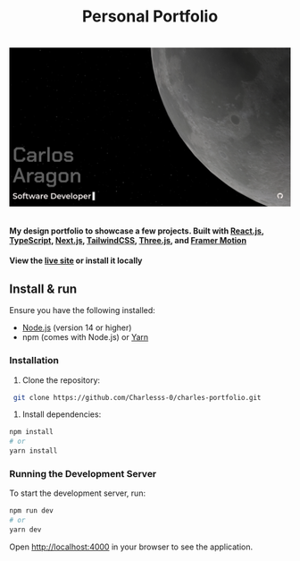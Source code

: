 <h1 align="center">Personal Portfolio<h1>

[![Site Preview](/public/images/site-preview.png)](https://carlosaragondev.vercel.app)

#### My design portfolio to showcase a few projects. Built with [React.js](https://react.dev/), [TypeScript](https://www.typescriptlang.org/), [Next.js](https://nextjs.org/), [TailwindCSS](https://tailwindcss.com/), [Three.js](https://threejs.org/), and [Framer Motion](https://www.framer.com/motion/)

#### View the [live site](https://carlosaragondev.vercel.app) or install it locally

## Install & run

Ensure you have the following installed:

- [Node.js](https://nodejs.org/en/download/) (version 14 or higher)
- npm (comes with Node.js) or [Yarn](https://yarnpkg.com/)

### Installation

1. Clone the repository:

```sh
 git clone https://github.com/Charlesss-0/charles-portfolio.git
```

1. Install dependencies:

```sh
npm install
# or
yarn install
```

### Running the Development Server

To start the development server, run:

```sh
npm run dev
# or
yarn dev
```

Open [http://localhost:4000](http://localhost:3000) in your browser to see the application.
